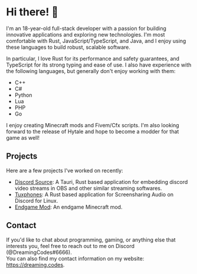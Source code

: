 # Hi there! 👋

I'm an 18-year-old full-stack developer with a passion for building innovative applications and exploring new technologies. I'm most comfortable with Rust, JavaScript/TypeScript, and Java, and I enjoy using these languages to build robust, scalable software.

In particular, I love Rust for its performance and safety guarantees, and TypeScript for its strong typing and ease of use. I also have experience with the following languages, but generally don't enjoy working with them:

- C++
- C#
- Python
- Lua
- PHP
- Go

I enjoy creating Minecraft mods and Fivem/Cfx scripts. I'm also looking forward to the release of Hytale and hope to become a modder for that game as well!

## Projects

Here are a few projects I've worked on recently:

- [Discord Source](https://github.com/Dreaming-Codes/discord-source): A Tauri, Rust based application for embedding discord video streams in OBS and other similar streaming softwares.
- [Tuxphones](https://github.com/ImTheSquid/Tuxphones): A Rust based application for Screensharing Audio on Discord for Linux.
- [Endgame Mod](https://github.com/EndgameDevs/endgamemod): An endgame Minecraft mod.

## Contact

If you'd like to chat about programming, gaming, or anything else that interests you, feel free to reach out to me on Discord (@DreamingCodes#6666).<br>You can also find my contact information on my website: https://dreaming.codes.
